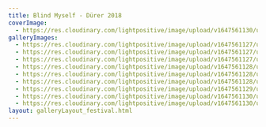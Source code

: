 ```yaml
---
title: Blind Myself - Dürer 2018
coverImage:
  - https://res.cloudinary.com/lightpositive/image/upload/v1647561130/uploads/Blind%20Myself%20-%20D%C3%BCrer%202018/046.jpg
galleryImages: 
  - https://res.cloudinary.com/lightpositive/image/upload/v1647561127/uploads/Blind%20Myself%20-%20D%C3%BCrer%202018/103.jpg
  - https://res.cloudinary.com/lightpositive/image/upload/v1647561127/uploads/Blind%20Myself%20-%20D%C3%BCrer%202018/018.jpg
  - https://res.cloudinary.com/lightpositive/image/upload/v1647561127/uploads/Blind%20Myself%20-%20D%C3%BCrer%202018/001.jpg
  - https://res.cloudinary.com/lightpositive/image/upload/v1647561128/uploads/Blind%20Myself%20-%20D%C3%BCrer%202018/030.jpg
  - https://res.cloudinary.com/lightpositive/image/upload/v1647561128/uploads/Blind%20Myself%20-%20D%C3%BCrer%202018/099.jpg
  - https://res.cloudinary.com/lightpositive/image/upload/v1647561128/uploads/Blind%20Myself%20-%20D%C3%BCrer%202018/068.jpg
  - https://res.cloudinary.com/lightpositive/image/upload/v1647561129/uploads/Blind%20Myself%20-%20D%C3%BCrer%202018/047.jpg
  - https://res.cloudinary.com/lightpositive/image/upload/v1647561130/uploads/Blind%20Myself%20-%20D%C3%BCrer%202018/037.jpg
  - https://res.cloudinary.com/lightpositive/image/upload/v1647561130/uploads/Blind%20Myself%20-%20D%C3%BCrer%202018/046.jpg
layout: galleryLayout_festival.html
---
```

